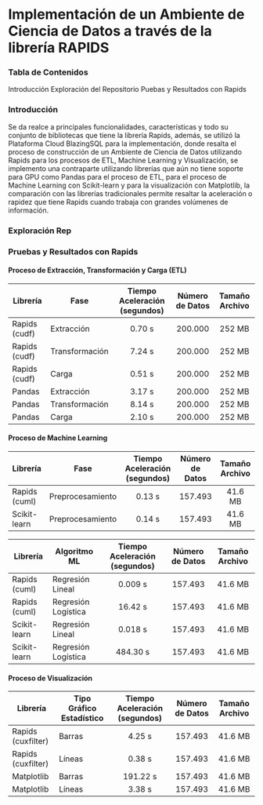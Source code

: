 # Implementación de un Ambiente de Ciencia de Datos a través de la librería RAPIDS

### Tabla de Contenidos

Introducción
Exploración del Repositorio
Puebas y Resultados con Rapids


### Introducción
Se da realce a principales funcionalidades, características y todo su conjunto de bibliotecas que tiene la librería Rapids, además, se utilizó la Plataforma Cloud BlazingSQL para la implementación, donde resalta el proceso de construcción de un Ambiente de Ciencia de Datos utilizando Rapids para los procesos de ETL, Machine Learning y Visualización, se implemento una contraparte utilizando librerías que aún no tiene soporte para GPU como Pandas para el proceso de ETL, para el proceso de Machine Learning con Scikit-learn y para la visualización con Matplotlib, la comparación con las librerías tradicionales permite resaltar la aceleración o rapidez que tiene Rapids cuando trabaja con grandes volúmenes de información.

### Exploración Rep



### Pruebas y Resultados con Rapids

#### Proceso de Extracción, Transformación y Carga (ETL)

| Librería | Fase | Tiempo Aceleración (segundos) | Número de Datos | Tamaño Archivo |
| --- | --- | :---: | :---: | :---: |
| Rapids (cudf) | Extracción | 0.70 s | 200.000 | 252 MB |
| Rapids (cudf) | Transformación | 7.24 s | 200.000 | 252 MB |
| Rapids (cudf) | Carga | 0.51 s | 200.000 | 252 MB |
| Pandas | Extracción | 3.17 s | 200.000 | 252 MB |
| Pandas | Transformación | 8.14 s | 200.000 | 252 MB |
| Pandas | Carga | 2.10 s | 200.000 | 252 MB |

#### Proceso de Machine Learning

| Librería | Fase | Tiempo Aceleración (segundos) | Número de Datos | Tamaño Archivo |
| --- | --- | :---: | :---: | :---: |
| Rapids (cuml) | Preprocesamiento | 0.13 s | 157.493 | 41.6 MB |
| Scikit-learn | Preprocesamiento | 0.14 s | 157.493 | 41.6 MB |

| Librería | Algoritmo ML | Tiempo Aceleración (segundos) | Número de Datos | Tamaño Archivo |
| --- | --- | :---: | :---: | :---: |
| Rapids (cuml) | Regresión Lineal | 0.009 s  | 157.493 | 41.6 MB |
| Rapids (cuml) | Regresión Logística | 16.42 s | 157.493  | 41.6 MB |
| Scikit-learn | Regresión Lineal | 0.018 s | 157.493 | 41.6 MB |
| Scikit-learn | Regresión Logística | 484.30 s | 157.493 | 41.6 MB |

#### Proceso de Visualización

| Librería | Tipo Gráfico Estadístico | Tiempo Aceleración (segundos) | Número de Datos | Tamaño Archivo |
| --- | --- | :---: | :---: | :---: |
| Rapids (cuxfilter) | Barras | 4.25 s  | 157.493 | 41.6 MB |
| Rapids (cuxfilter) | Líneas | 0.38 s  | 157.493 | 41.6 MB |
| Matplotlib | Barras | 191.22 s  | 157.493 | 41.6 MB |
| Matplotlib | Líneas | 3.38 s  | 157.493 | 41.6 MB |



